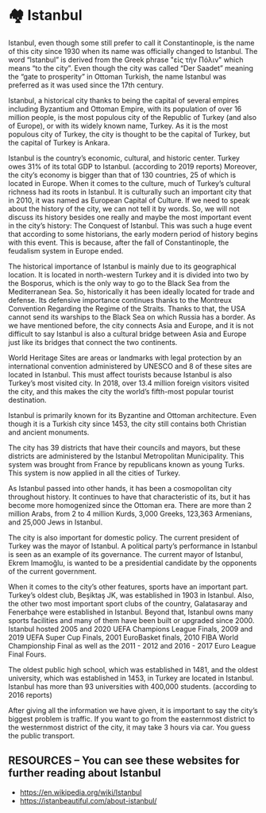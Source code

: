 # 🏘️ Istanbul

Istanbul, even though some still prefer to call it Constantinople, is the name of this city since 1930 when its name was officially changed to Istanbul. The word “Istanbul” is derived from the Greek phrase "εἰς τὴν Πόλιν" which means “to the city”. Even though the city was called “Der Saadet” meaning the “gate to prosperity” in Ottoman Turkish, the name Istanbul was preferred as it was used since the 17th century.

Istanbul, a historical city thanks to being the capital of several empires including Byzantium and Ottoman Empire, with its population of over 16 million people, is the most populous city of the Republic of Turkey (and also of Europe), or with its widely known name, Turkey. As it is the most populous city of Turkey, the city is thought to be the capital of Turkey, but the capital of Turkey is Ankara.

Istanbul is the country’s economic, cultural, and historic center. Turkey owes 31% of its total GDP to Istanbul. (according to 2019 reports) Moreover, the city’s economy is bigger than that of 130 countries, 25 of which is located in Europe. When it comes to the culture, much of Turkey’s cultural richness had its roots in Istanbul. It is culturally such an important city that in 2010, it was named as European Capital of Culture. If we need to speak about the history of the city, we can not tell it by words. So, we will not discuss its history besides one really and maybe the most important event in the city’s history: The Conquest of Istanbul. This was such a huge event that according to some historians, the early modern period of history begins with this event. This is because, after the fall of Constantinople, the feudalism system in Europe ended.

The historical importance of Istanbul is mainly due to its geographical location. It is located in north-western Turkey and it is divided into two by the Bosporus, which is the only way to go to the Black Sea from the Mediterranean Sea. So, historically it has been ideally located for trade and defense. Its defensive importance continues thanks to the Montreux Convention Regarding the Regime of the Straits. Thanks to that, the USA cannot send its warships to the Black Sea on which Russia has a border. As we have mentioned before, the city connects Asia and Europe, and it is not difficult to say Istanbul is also a cultural bridge between Asia and Europe just like its bridges that connect the two continents.

World Heritage Sites are areas or landmarks with legal protection by an international convention administered by UNESCO and 8 of these sites are located in Istanbul. This must affect tourists because Istanbul is also Turkey’s most visited city. In 2018, over 13.4 million foreign visitors visited the city, and this makes the city the world’s fifth-most popular tourist destination.

Istanbul is primarily known for its Byzantine and Ottoman architecture. Even though it is a Turkish city since 1453, the city still contains both Christian and ancient monuments.

The city has 39 districts that have their councils and mayors, but these districts are administered by the Istanbul Metropolitan Municipality. This system was brought from France by republicans known as young Turks. This system is now applied in all the cities of Turkey.

As Istanbul passed into other hands, it has been a cosmopolitan city throughout history. It continues to have that characteristic of its, but it has become more homogenized since the Ottoman era. There are more than 2 million Arabs, from 2 to 4 million Kurds, 3,000 Greeks, 123,363 Armenians, and 25,000 Jews in Istanbul.

The city is also important for domestic policy. The current president of Turkey was the mayor of Istanbul. A political party’s performance in Istanbul is seen as an example of its governance. The current mayor of Istanbul, Ekrem Imamoğlu, is wanted to be a presidential candidate by the opponents of the current government.

When it comes to the city’s other features, sports have an important part. Turkey’s oldest club, Beşiktaş JK, was established in 1903 in Istanbul. Also, the other two most important sport clubs of the country, Galatasaray and Fenerbahçe were established in Istanbul. Beyond that, Istanbul owns many sports facilities and many of them have been built or upgraded since 2000. Istanbul hosted 2005 and 2020 UEFA Champions League Finals, 2009 and 2019 UEFA Super Cup Finals, 2001 EuroBasket finals, 2010 FIBA World Championship Final as well as the 2011 - 2012 and 2016 - 2017 Euro League Final Fours.

The oldest public high school, which was established in 1481, and the oldest university, which was established in 1453, in Turkey are located in Istanbul. Istanbul has more than 93 universities with 400,000 students. (according to 2016 reports)

After giving all the information we have given, it is important to say the city’s biggest problem is traffic. If you want to go from the easternmost district to the westernmost district of the city, it may take 3 hours via car. You guess the public transport.

## RESOURCES – You can see these websites for further reading about Istanbul

- <https://en.wikipedia.org/wiki/Istanbul>
- <https://istanbeautiful.com/about-istanbul/>
